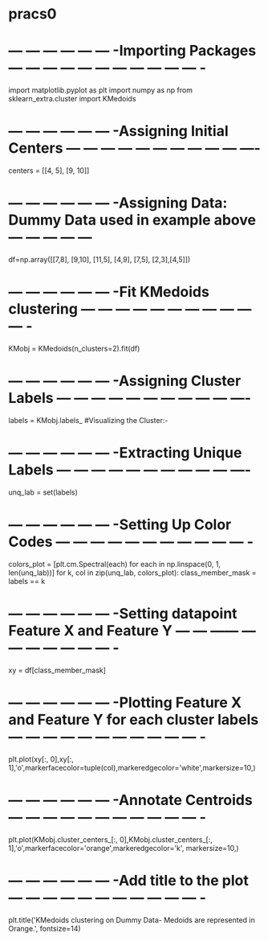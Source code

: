# pracs0
# — — — — — — -Importing Packages — — — — — — — — — — — -
import matplotlib.pyplot as plt 
import numpy as np 
from sklearn_extra.cluster import KMedoids 
# — — — — — — -Assigning Initial Centers — — — — — — — — — — —-
centers = [[4, 5], [9, 10]]
 
# — — — — — — -Assigning Data: Dummy Data used in example above — — — — —
df=np.array([[7,8], [9,10], [11,5], [4,9], [7,5], [2,3],[4,5]])
# — — — — — — -Fit KMedoids clustering — — — — — — — — — — — -
KMobj = KMedoids(n_clusters=2).fit(df)
# — — — — — — -Assigning Cluster Labels — — — — — — — — — — —-
labels = KMobj.labels_ 
#Visualizing the Cluster:-
# — — — — — — -Extracting Unique Labels — — — — — — — — — — —-
unq_lab = set(labels)
# — — — — — — -Setting Up Color Codes — — — — — — — — — — — -
colors_plot = [plt.cm.Spectral(each) for each in np.linspace(0, 1, len(unq_lab))]
for k, col in zip(unq_lab, colors_plot):
 class_member_mask = labels == k 
# — — — — — — -Setting datapoint Feature X and Feature Y — — —— — — — — — — — -
xy = df[class_member_mask]
# — — — — — — -Plotting Feature X and Feature Y for each cluster labels — — — — — — — — — — — -
plt.plot(xy[:, 0],xy[:, 1],'o',markerfacecolor=tuple(col),markeredgecolor='white',markersize=10,)
# — — — — — — -Annotate Centroids — — — — — — — — — — — -
plt.plot(KMobj.cluster_centers_[:, 0],KMobj.cluster_centers_[:, 1],'o',markerfacecolor='orange',markeredgecolor='k',
markersize=10,)
# — — — — — — -Add title to the plot — — — — — — — — — — — -
plt.title('KMedoids clustering on Dummy Data- Medoids are represented in Orange.', fontsize=14)
